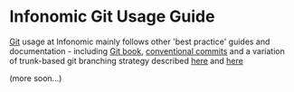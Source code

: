# Infonomic Git Usage Guide

[Git](https://git-scm.com/) usage at Infonomic mainly follows other 'best practice' guides and documentation - including [Git book](https://git-scm.com/book/en/v2), [conventional commits](https://www.conventionalcommits.org/en/v1.0.0/) and a variation of trunk-based git branching strategy described [here](https://www.atlassian.com/continuous-delivery/continuous-integration/trunk-based-development) and [here](https://www.toptal.com/software/trunk-based-development-git-flow) 

(more soon...)